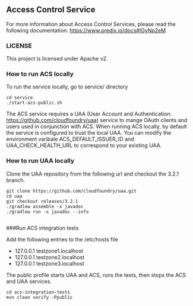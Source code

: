 ## Access Control Service

For more information about Access Control Services, please read the following documentation:
https://www.predix.io/docs#IGyNp2eM

### LICENSE
This project is licensed under Apache v2.

### How to run ACS locally
To run the service locally, go to service/ directory

```
cd service
./start-acs-public.sh
```
The ACS service requires a UAA (User Account and Authentication: https://github.com/cloudfoundry/uaa) service to mange OAuth clients and users used in conjunction with ACS.
When running ACS locally, by default the service is configured to trust the local UAA. You can modify the environment varibale ACS_DEFAULT_ISSUER_ID and UAA_CHECK_HEALTH_URL to correspond to your existing UAA.

### How to run UAA locally

Clone the UAA repository from the following url and checkout the 3.2.1 branch.

```
git clone https://github.com/cloudfoundry/uaa.git
cd uaa
git checkout releases/3.2.1
./gradlew assemble -x javadoc
./gradlew run -x javadoc --info
 
```

###Run ACS integration tests

Add the following entries to the /etc/hosts file
  * 127.0.0.1   testzone1.localhost
  * 127.0.0.1   testzone2.localhost
  * 127.0.0.1   testzone3.localhost

The public profile starts UAA and ACS, runs the tests, then stops the ACS and UAA services.

```
cd acs-integration-tests
mvn clean verify -Ppublic
```